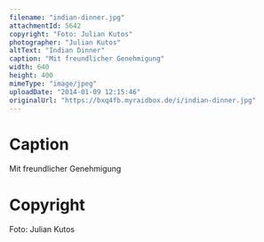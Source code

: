 ```yaml
---
filename: "indian-dinner.jpg"
attachmentId: 5642
copyright: "Foto: Julian Kutos"
photographer: "Julian Kutos"
altText: "Indian Dinner"
caption: "Mit freundlicher Genehmigung"
width: 640
height: 400
mimeType: "image/jpeg"
uploadDate: "2014-01-09 12:15:46"
originalUrl: "https://bxq4fb.myraidbox.de/i/indian-dinner.jpg"
---
```


# Caption

Mit freundlicher Genehmigung

# Copyright

Foto: Julian Kutos
